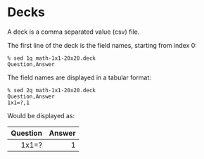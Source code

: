 # Decks

A deck is a comma separated value (csv) file.

The first line of the deck is the field names, starting from index 0:

	% sed 1q math-1x1-20x20.deck
	Question,Answer

The field names are displayed in a tabular format:

	% sed 2q math-1x1-20x20.deck
	Question,Answer
	1x1=?,1

Would be displayed as:

| Question | Answer |
| --------:| ------:|
| 1x1=?	   | 1	    |